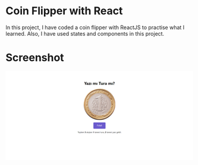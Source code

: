 # Coin Flipper with React

In this project, I have coded a coin flipper with ReactJS to practise what I learned. Also, I have used states and components in this project. 

# Screenshot

![Proje Resmi](public/screenshot.png)

